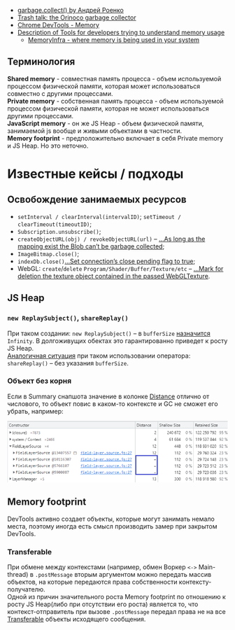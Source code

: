 - [garbage.collect() by Андрей Роенко](https://habr.com/ru/company/oleg-bunin/blog/433318/)
- [Trash talk: the Orinoco garbage collector](https://v8.dev/blog/trash-talk)
- [Chrome DevTools - Memory](https://developer.chrome.com/docs/devtools/#memory)
- [Description of Tools for developers trying to understand memory usage](https://chromium.googlesource.com/chromium/src/+/refs/heads/main/docs/memory/tools.md)
    - [MemoryInfra - where memory is being used in your system](https://chromium.googlesource.com/chromium/src/+/refs/heads/main/docs/memory-infra)

## Терминология

**Shared memory** - совместная память процесса - объем используемой процессом физической памяти, которая может использоваться совместно с другими процессами.  
**Private memory** - собственная память процесса - объем используемой процессом физической памяти, которая не может использоваться другими процессами.  
**JavaScript memory** - он же JS Heap - объем физической памяти, занимаемой js вообще и живыми объектами в частности.  
**Memory footprint** - предположительно включает в себя Private memory и JS Heap. Но это неточно.

# Известные кейсы / подходы

## Освобождение занимаемых ресурсов

- `setInterval / clearInterval(intervalID)`; `setTimeout / clearTimeout(timeoutID)`;
- `Subscription.unsubscribe()`;
- `createObjectURL(obj) / revokeObjectURL(url)` – [...As long as the mapping exist the Blob can’t be garbage collected](https://w3c.github.io/FileAPI/#url-intro);
- `ImageBitmap.close()`;
- `indexDb.close()`[...Set connection’s close pending flag to true](https://w3c.github.io/IndexedDB/#close-a-database-connection);
- WebGL: `create`/`delete` `Program/Shader/Buffer/Texture/etc` – [...Mark for deletion the texture object contained in the passed WebGLTexture](https://www.khronos.org/registry/webgl/specs/latest/1.0/#5.14.8).

## JS Heap

### `new ReplaySubject()`, `shareReplay()`

При таком создании: `new ReplaySubject()` – в `bufferSize` [назначится](https://github.com/ReactiveX/rxjs/blob/master/src/internal/ReplaySubject.ts) `Infinity`.  B долгоживущих обектах это гарантированно приведет к росту JS Heap.  
[Аналогичная ситуация](https://github.com/ReactiveX/rxjs/blob/master/src/internal/operators/shareReplay.ts) при таком использовании оператора: `shareReplay()` – без указания `bufferSize`.

### Объект без корня

Если в Summary снапшота значение в колонке [Distance](https://developer.chrome.com/docs/devtools/memory-problems/memory-101/#retained_size) отлично от числового, то объект повис в каком-то контексте и GC не сможет его убрать, например:

![Отсутствует Distance](./data/distance-.png)

## Memory footprint

DevTools активно создает объекты, которые могут занимать немало места, поэтому иногда есть смысл производить замер при закрытом DevTools.

### Transferable

При обмене между контекстами (например, обмен Воркер `<->` Main-thread) в `.postMessage` вторым аргументом можно передать массив объектов, на которые передаются права собственности контексту-получателю.  
Одной из причин значительного роста Memory footprint по отношению к росту JS Heap(либо при отсутствии его роста) является то, что контекст-отправитель при вызове `.postMessage` передал права не на все [Transferable](https://developer.mozilla.org/en-US/docs/Glossary/Transferable_objects#supported_objects) объекты исходящего сообщения.
